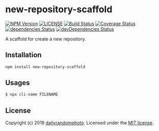 # new-repository-scaffold

[![NPM Version][npm-version-image]][npm-url]
[![LICENSE][license-image]][license-url]
[![Build Status][travis-image]][travis-url]
[![Coverage Status][coveralls-image]][coveralls-url]
[![dependencies Status][dependencies-image]][dependencies-url]
[![devDependencies Status][devdependencies-image]][devdependencies-url]

A scaffold for create a new repository.

## Installation

```sh
npm install new-repository-scaffold
```

## Usages

```js
$ npx cli-name FILENAME
```

## License

Copyright (c) 2019 [dailyrandomphoto][my-url]. Licensed under the [MIT license][license-url].

[my-url]: https://github.com/dailyrandomphoto
[npm-url]: https://www.npmjs.com/package/new-repository-scaffold
[travis-url]: https://travis-ci.org/dailyrandomphoto/new-repository-scaffold
[coveralls-url]: https://coveralls.io/github/dailyrandomphoto/new-repository-scaffold?branch=master
[license-url]: LICENSE
[dependencies-url]: https://david-dm.org/dailyrandomphoto/new-repository-scaffold
[devdependencies-url]: https://david-dm.org/dailyrandomphoto/new-repository-scaffold?type=dev
[npm-downloads-image]: https://img.shields.io/npm/dm/new-repository-scaffold
[npm-version-image]: https://img.shields.io/npm/v/new-repository-scaffold
[license-image]: https://img.shields.io/npm/l/new-repository-scaffold
[travis-image]: https://img.shields.io/travis/dailyrandomphoto/new-repository-scaffold
[coveralls-image]: https://img.shields.io/coveralls/github/dailyrandomphoto/new-repository-scaffold
[dependencies-image]: https://img.shields.io/david/dailyrandomphoto/new-repository-scaffold
[devdependencies-image]: https://img.shields.io/david/dev/dailyrandomphoto/new-repository-scaffold
